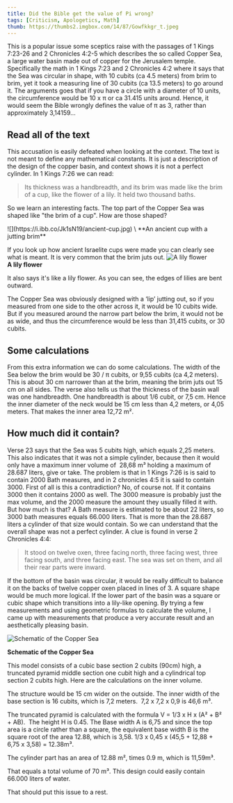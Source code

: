 ```yaml
---
title: Did the Bible get the value of Pi wrong?
tags: [Criticism, Apologetics, Math]
thumb: https://thumbs2.imgbox.com/14/87/Gowfkkgr_t.jpeg
---
```

This is a popular issue some sceptics raise with the passages of 1 Kings 7:23-26 and 2 Chronicles 4:2-5 which describes the so called Copper Sea, a large water basin made out of copper for the Jerusalem temple. Specifically the math in 1 Kings 7:23 and 2 Chronicles 4:2 where it says that the Sea was circular in shape, with 10 cubits (ca 4.5 meters) from brim to brim, yet it took a measuring line of 30 cubits (ca 13.5 meters) to go around it. The arguments goes that if you have a circle with a diameter of 10 units, the circumference would be 10 x π or ca 31.415 units around. Hence, it would seem the Bible wrongly defines the value of π as 3, rather than approximately 3,14159…

## Read all of the text

This accusation is easily defeated when looking at the context. The text is not meant to define any mathematical constants. It is just a description of the design of the copper basin, and context shows it is not a perfect cylinder. In 1 Kings 7:26 we can read:

> Its thickness was a handbreadth, and its brim was made like the brim of a cup, like the flower of a lily. It held two thousand baths.

So we learn an interesting facts. The top part of the Copper Sea was shaped like "the brim of a cup". How are those shaped? 

<span class="infobox"> 
  ![](https://i.ibb.co/Jk1sN19/ancient-cup.jpg) \
  **An ancient cup with a jutting brim** </span>

If you look up how ancient Israelite cups were made you can clearly see what is meant. It is very common that the brim juts out. 
<span class="infobox"> 
  ![A lily flower](https://i.ibb.co/fYKnZ0R/Lily-Flower.jpg)  \
  **A lily flower**  
  </span>

It also says it's like a lily flower. As you can see, the edges of lilies are bent outward.

The Copper Sea was obviously designed with a ‘lip’ jutting out, so if you measured from one side to the other across it, it would be 10 cubits wide. But if you measured around the narrow part below the brim, it would not be as wide, and thus the circumference would be less than 31,415 cubits, or 30 cubits.

## Some calculations

From this extra information we can do some calculations. The width of the Sea below the brim would be 30 / π cubits, or 9,55 cubits (ca 4,2 meters). This is about 30 cm narrower than at the brim, meaning the brim juts out 15 cm on all sides. The verse also tells us that the thickness of the basin wall was one handbreadth. One handbreadth is about 1/6 cubit, or 7,5 cm. Hence the inner diameter of the neck would be 15 cm less than 4,2 meters, or 4,05 meters. That makes the inner area 12,72 m².

## How much did it contain?

Verse 23 says that the Sea was 5 cubits high, which equals 2,25 meters. This also indicates that it was not a simple cylinder, because then it would only have a maximum inner volume of  28,68 m³ holding a maximum of 28.687 liters, give or take. The problem is that in 1 Kings 7:26 is is said to contain 2000 Bath measures, and in 2 chronicles 4:5 it is said to contain 3000. First of all is this a contradiction? No, of course not. If it contains 3000 then it contains 2000 as well. The 3000 measure is probably just the max volume, and the 2000 measure the amount they usually filled it with. But how much is that? A Bath measure is estimated to be about 22 liters, so 3000 bath measures equals 66.000 liters. That is more than the 28.687 liters a cylinder of that size would contain. So we can understand that the overall shape was not a perfect cylinder. A clue is found in verse 2 Chronicles 4:4:

> It stood on twelve oxen, three facing north, three facing west, three facing south, and three facing east. The sea was set on them, and all their rear parts were inward.

If the bottom of the basin was circular, it would be really difficult to balance it on the backs of twelve copper oxen placed in lines of 3\. A square shape would be much more logical. If the lower part of the basin was a square or cubic shape which transitions into a lily-like opening. By trying a few measurements and using geometric formulas to calculate the volume, I came up with measurements that produce a very accurate result and an aesthetically pleasing basin.

![Schematic of the Copper Sea](https://i.ibb.co/tbrRXqJ/copper-sea.jpg)

**Schematic of the Copper Sea**

This model consists of a cubic base section 2 cubits (90cm) high, a truncated pyramid middle section one cubit high and a cylindrical top section 2 cubits high. 
Here are the calculations on the inner volume. 

The structure would be 15 cm wider on the outside. The inner width of the base section is 16 cubits, which is 7,2 meters.  
7,2 x 7,2 x 0,9 is 46,6 m³. 

The truncated pyramid is calculated with the formula V = 1/3 x H x (A² + B² + AB).  The height H is 0.45\. The Base width A is 6,75 and since the top area is a circle rather than a square, the equivalent base width B is the square root of the area 12.88, which is 3,58\. 1/3 x 0,45 x (45,5 + 12,88 + 6,75 x 3,58) = 12.38m³. 

The cylinder part has an area of 12.88 m², times 0.9 m, which is 11,59m³. 

That equals a total volume of 70 m³. This design could easily contain 66.000 liters of water. 

That should put this issue to a rest.

